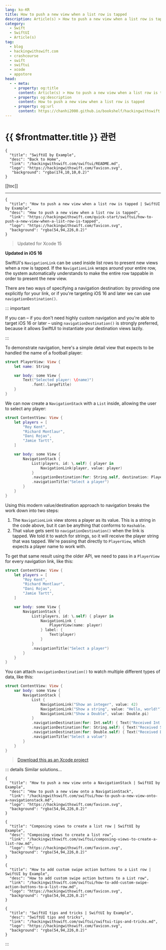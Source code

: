 ```yaml
---
lang: ko-KR
title: How to push a new view when a list row is tapped
description: Article(s) > How to push a new view when a list row is tapped
category:
  - Swift
  - SwiftUI
  - Article(s)
tag: 
  - blog
  - hackingwithswift.com
  - crashcourse
  - swift
  - swiftui
  - xcode
  - appstore
head:
  - - meta:
    - property: og:title
      content: Article(s) > How to push a new view when a list row is tapped
    - property: og:description
      content: How to push a new view when a list row is tapped
    - property: og:url
      content: https://chanhi2000.github.io/bookshelf/hackingwithswift.com/swiftui/how-to-push-a-new-view-when-a-list-row-is-tapped.html
---
```


# {{ $frontmatter.title }} 관련

```component VPCard
{
  "title": "SwiftUI by Example",
  "desc": "Back to Home",
  "link": "/hackingwithswift.com/swiftui/README.md",
  "logo": "https://hackingwithswift.com/favicon.svg",
   "background": "rgba(174,10,10,0.2)"
}
```

[[toc]]

---

```component VPCard
{
  "title": "How to push a new view when a list row is tapped | SwiftUI by Example",
  "desc": "How to push a new view when a list row is tapped",
  "link": "https://hackingwithswift.com/quick-start/swiftui/how-to-push-a-new-view-when-a-list-row-is-tapped",
  "logo": "https://hackingwithswift.com/favicon.svg",
  "background": "rgba(54,94,226,0.2)"
}
```

> Updated for Xcode 15

**Updated in iOS 16**

SwiftUI's `NavigationLink` can be used inside list rows to present new views when a row is tapped. If the `NavigationLink` wraps around your entire row, the system automatically understands to make the entire row tappable in order to present the new view.

There are two ways of specifying a navigation destination: by providing one explicitly for your link, or if you're targeting iOS 16 and later we can use `navigationDestination()`.

::: important

If you can – if you don't need highly custom navigation and you're able to target iOS 16 or later – using `navigationDestination()` is strongly preferred, because it allows SwiftUI to instantiate your destination views lazily.

:::

To demonstrate navigation, here's a simple detail view that expects to be handled the name of a football player:

```swift
struct PlayerView: View {
    let name: String

    var body: some View {
        Text("Selected player: \(name)")
            .font(.largeTitle)
    }
}
```

We can now create a `NavigationStack` with a `List` inside, allowing the user to select any player:

```swift
struct ContentView: View {
    let players = [
        "Roy Kent",
        "Richard Montlaur",
        "Dani Rojas",
        "Jamie Tartt",
    ]

    var body: some View {
        NavigationStack {
            List(players, id: \.self) { player in
                NavigationLink(player, value: player)
            }
            .navigationDestination(for: String.self, destination: PlayerView.init)
            .navigationTitle("Select a player")
        }
    }
}
```

<VidStack src="https://hackingwithswift.com/img/books/quick-start/swiftui/how-to-push-a-new-view-when-a-list-row-is-tapped-1~dark.mp4" />

Using this modern value/destination approach to navigation breaks the work down into two steps:

1. The `NavigationLink` view stores a player as its value. This is a string in the code above, but it can be anything that conforms to `Hashable`.
2. That value gets sent to `navigationDestination()` when the link is tapped. We told it to watch for strings, so it will receive the player string that was tapped. We're passing that directly to `PlayerView`, which expects a player name to work with.

To get that same result using the older API, we need to pass in a `PlayerView` for every navigation link, like this:

```swift
struct ContentView: View {
    let players = [
        "Roy Kent",
        "Richard Montlaur",
        "Dani Rojas",
        "Jamie Tartt",
    ]

    var body: some View {
        NavigationStack {
            List(players, id: \.self) { player in
                NavigationLink {
                    PlayerView(name: player)
                } label: {
                    Text(player)
                }
            }
            .navigationTitle("Select a player")
        }
    }
}
```

You can attach `navigationDestination()` to watch multiple different types of data, like this:

```swift
struct ContentView: View {
    var body: some View {
        NavigationStack {
            List {
                NavigationLink("Show an integer", value: 42)
                NavigationLink("Show a string", value: "Hello, world!")
                NavigationLink("Show a Double", value: Double.pi)
            }
            .navigationDestination(for: Int.self) { Text("Received Int: \($0)") }
            .navigationDestination(for: String.self) { Text("Received String: \($0)") }
            .navigationDestination(for: Double.self) { Text("Received Double: \($0)") }
            .navigationTitle("Select a value")
        }
    }
}
```

> [<FontIcon icon="fas fa-file-zipper"/>Download this as an Xcode project](https://hackingwithswift.com/files/projects/swiftui/how-to-push-a-new-view-when-a-list-row-is-tapped-3.zip)

::: details Similar solutions…

```component VPCard
{
  "title": "How to push a new view onto a NavigationStack | SwiftUI by Example",
  "desc": "How to push a new view onto a NavigationStack",
  "link": "/hackingwithswift.com/swiftui/how-to-push-a-new-view-onto-a-navigationstack.md",
  "logo": "https://hackingwithswift.com/favicon.svg",
  "background": "rgba(54,94,226,0.2)"
}
```

```component VPCard
{
  "title": "Composing views to create a list row | SwiftUI by Example",
  "desc": "Composing views to create a list row",
  "link": "/hackingwithswift.com/swiftui/composing-views-to-create-a-list-row.md",
  "logo": "https://hackingwithswift.com/favicon.svg",
  "background": "rgba(54,94,226,0.2)"
}
```

```component VPCard
{
  "title": "How to add custom swipe action buttons to a List row | SwiftUI by Example",
  "desc": "How to add custom swipe action buttons to a List row",
  "link": "/hackingwithswift.com/swiftui/how-to-add-custom-swipe-action-buttons-to-a-list-row.md",
  "logo": "https://hackingwithswift.com/favicon.svg",
  "background": "rgba(54,94,226,0.2)"
}
```

```component VPCard
{
  "title": "SwiftUI tips and tricks | SwiftUI by Example",
  "desc": "SwiftUI tips and tricks",
  "link": "/hackingwithswift.com/swiftui/swiftui-tips-and-tricks.md",
  "logo": "https://hackingwithswift.com/favicon.svg",
  "background": "rgba(54,94,226,0.2)"
}
```

:::

